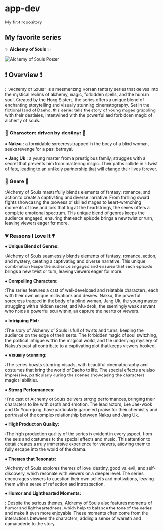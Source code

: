 # app-dev
 My first repository

## My favorite series

:sparkles: **Alchemy of Souls** :sparkles:

![Alchemy of Souls Poster](https://www.google.com/url?sa=i&url=https%3A%2F%2Fwww.imdb.com%2Ftitle%2Ftt20859920%2F&psig=AOvVaw1G8R-Oyx0S-zJk5Qi2Qmgn&ust=1702265881112000&source=images&cd=vfe&opi=89978449&ved=0CBIQjRxqFwoTCLif8OL4g4MDFQAAAAAdAAAAABAD)

## :exclamation: **Overview**  :exclamation:
: "Alchemy of Souls" is a mesmerizing Korean fantasy series that delves into the mystical realms of alchemy, magic, forbidden spells, and the human soul. Created by the Hong Sisters, the series offers a unique blend of enchanting storytelling and visually stunning cinematography.  Set in the fictional land of Daeho, this series tells the story of young mages grappling with their destinies, intertwined with the powerful and forbidden magic of alchemy of souls.

### :star2: **Characters driven by destiny:** :star2:

:diamonds: **Naksu**
: a formidable sorceress trapped in the body of a blind woman, seeks revenge for a past betrayal.

:diamonds: **Jang Uk**
: a young master from a prestigious family, struggles with a secret that prevents him from mastering magic. Their paths collide in a twist of fate, leading to an unlikely partnership that will change their lives forever.

### :star2: Genre :star2:
:Alchemy of Souls masterfully blends elements of fantasy, romance, and action to create a captivating and diverse narrative. From thrilling sword fights showcasing the prowess of skilled mages to heart-wrenching moments of love and loss that tug at the heartstrings, the series offers a complete emotional spectrum. This unique blend of genres keeps the audience engaged, ensuring that each episode brings a new twist or turn, leaving viewers eager for more.

### :heartpulse: Reasons I Love It :heartpulse:

:diamonds: **Unique Blend of Genres:** 

:Alchemy of Souls seamlessly blends elements of fantasy, romance, action, and mystery, creating a captivating and diverse narrative. This unique combination keeps the audience engaged and ensures that each episode brings a new twist or turn, leaving viewers eager for more.


:diamonds: **Compelling Characters:** 

:The series features a cast of well-developed and relatable characters, each with their own unique motivations and desires. Naksu, the powerful sorceress trapped in the body of a blind woman, Jang Uk, the young master struggling with a hidden secret, and Mu-deok, the seemingly weak servant who holds a powerful soul within, all capture the hearts of viewers.


:diamonds: **Intriguing Plot:** 

:The story of Alchemy of Souls is full of twists and turns, keeping the audience on the edge of their seats. The forbidden magic of soul switching, the political intrigue within the magical world, and the underlying mystery of Naksu's past all contribute to a captivating plot that keeps viewers hooked.


:diamonds: **Visually Stunning:**

:The series boasts stunning visuals, with beautiful cinematography and costumes that bring the world of Daeho to life. The special effects are also impressive, particularly during the scenes showcasing the characters' magical abilities.

:diamonds: **Strong Performances:**

:The cast of Alchemy of Souls delivers strong performances, bringing their characters to life with depth and emotion. The lead actors, Lee Jae-wook and Go Youn-jung, have particularly garnered praise for their chemistry and portrayal of the complex relationship between Naksu and Jang Uk.

:diamonds: **High Production Quality:** 

:The high production quality of the series is evident in every aspect, from the sets and costumes to the special effects and music. This attention to detail creates a truly immersive experience for viewers, allowing them to fully escape into the world of the drama.

:diamonds: **Themes that Resonate:** 

:Alchemy of Souls explores themes of love, destiny, good vs. evil, and self-discovery, which resonate with viewers on a deeper level. The series encourages viewers to question their own beliefs and motivations, leaving them with a sense of reflection and introspection.

:diamonds: **Humor and Lighthearted Moments:** 

: Despite the serious themes, Alchemy of Souls also features moments of humor and lightheartedness, which help to balance the tone of the series and make it even more enjoyable. These moments often come from the interactions between the characters, adding a sense of warmth and camaraderie to the story



